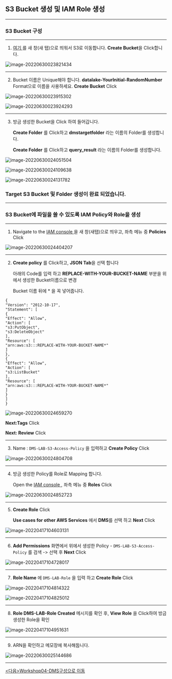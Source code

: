 ## S3 Bucket 생성 및 IAM Role 생성

---

### S3 Bucket 구성

---

1. [여기 ](https://s3.console.aws.amazon.com/s3/home?region=ap-northeast-2) 를 새 창(새 탭)으로 띄워서 S3로 이동합니다. **Create Bucket**을 Click합니다.

![image-20220630023821434](images/image-20220630023821434.png)

---

2. Bucket 이름은 Unique해야 합니다. **datalake-YourInitial-RandomNumber** Format으로 이름을 사용하세요. **Create Bucket** Click

![image-20220630023915302](images/image-20220630023915302.png)

![image-20220630023924293](images/image-20220630023924293.png)

---

3. 방금 생성한 Bucket을 Click 하여 들어갑니다.

   **Create Folder** 를 Click하고 **dmstargetfolder** 라는 이름의 Folder를 생성합니다.

   **Create Folder** 를 Click하고 **query_result** 라는 이름의 Folder를 생성합니다.

![image-20220630024051504](images/image-20220630024051504.png)

![image-20220630024109638](images/image-20220630024109638.png)

![image-20220630024131782](images/image-20220630024131782.png)

### Target S3 Bucket 및 Folder 생성이 완료 되었습니다.

---

### S3 Bucket에 파일을 쓸 수 있도록 IAM Policy와 Role을 생성

---

1. Navigate to the [IAM console ](https://console.aws.amazon.com/iam/)을 새 창(새탭)으로 띄우고, 좌측 메뉴 중 **Policies** Click

![image-20220630024404207](images/image-20220630024404207.png)

---

2. **Create policy** 를 Click하고, **JSON Tab**을 선택 합니다

   아래의 Code를 입력 하고 **REPLACE-WITH-YOUR-BUCKET-NAME** 부분을 위에서 생성한 Bucket이름으로 변경

   Bucket 이름 뒤에 * 을 꼭 넣어줍니다. 

   

```
{
"Version": "2012-10-17",
"Statement": [
{
"Effect": "Allow",
"Action": [
"s3:PutObject",
"s3:DeleteObject"
],
"Resource": [
"arn:aws:s3:::REPLACE-WITH-YOUR-BUCKET-NAME*"
]
},
{
"Effect": "Allow",
"Action": [
"s3:ListBucket"
],
"Resource": [
"arn:aws:s3:::REPLACE-WITH-YOUR-BUCKET-NAME*"
]
}
]
}

```

![image-20220630024659270](images/image-20220630024659270.png)

**Next:Tags** Click

**Next: Review** Click

---

3. Name : `DMS-LAB-S3-Access-Policy` 을 입력하고  **Create Policy** Click

![image-20220630024804708](images/image-20220630024804708.png)

---

4. 방금 생성한 Policy를 Role로 Mapping 합니다.

   Open the [IAM console ](https://console.aws.amazon.com/iam/), 좌측 메뉴 중 **Roles** Click

![image-20220630024852723](images/image-20220630024852723.png)

---

5. **Create Role** Click

   **Use cases for other AWS Services** 에서 **DMS**를 선택 하고 **Next** Click

![image-20220417104603131](https://github.com/kiwonyoon0701/datalake-workshop/raw/master/images/image-20220417104603131.png)

---

6. **Add Permissions** 화면에서 위에서 생성한 Policy - `DMS-LAB-S3-Access-Policy` 를 검색 -> 선택 후 **Next** Click

![image-20220417104728017](https://github.com/kiwonyoon0701/datalake-workshop/raw/master/images/image-20220417104728017.png)

---

7. **Role Name** 에 `DMS-LAB-Role` 을 입력 하고 **Create Role** Click

![image-20220417104814322](https://github.com/kiwonyoon0701/datalake-workshop/raw/master/images/image-20220417104814322.png)

![image-20220417104825012](https://github.com/kiwonyoon0701/datalake-workshop/raw/master/images/image-20220417104825012.png)

---

8. **Role DMS-LAB-Role Created** 메시지를 확인 후, **View Role** 을 Click하여 방금 생성한 Role을 확인

![image-20220417104951631](https://github.com/kiwonyoon0701/datalake-workshop/raw/master/images/image-20220417104951631.png)

---

9. ARN을 확인하고 메모장에 복사해둡니다.

![image-20220630025144686](images/image-20220630025144686.png)

---

[<다음>Workshop04-DMS구성으로 이동 ](./04.md) 

